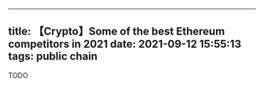 
---
title: 【Crypto】Some of the best Ethereum competitors in 2021
date: 2021-09-12 15:55:13
tags: public chain
---

TODO
